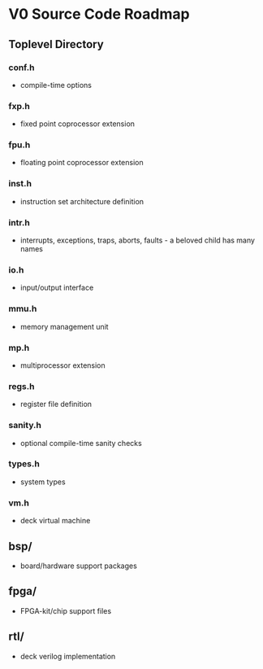 # V0 Source Code Roadmap

## Toplevel Directory

### conf.h
- compile-time options

### fxp.h
- fixed point coprocessor extension

### fpu.h
- floating point coprocessor extension

### inst.h
- instruction set architecture definition

### intr.h
- interrupts, exceptions, traps, aborts, faults - a beloved child has many names

### io.h
- input/output interface

### mmu.h
- memory management unit

### mp.h
- multiprocessor extension

### regs.h
- register file definition

### sanity.h
- optional compile-time sanity checks

### types.h
- system types

### vm.h
- deck virtual machine

## bsp/
- board/hardware support packages

## fpga/
- FPGA-kit/chip support files

## rtl/
- deck verilog implementation

